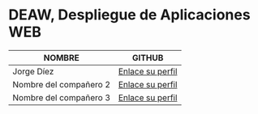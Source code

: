 # DEAW, Despliegue de Aplicaciones WEB

| NOMBRE                  | GITHUB                  |
|--------------------------|-------------------------|
| Jorge Díez   | [Enlace su perfil](https://github.com/Jorge2206)  |
| Nombre del compañero 2   | [Enlace su perfil](#)  |
| Nombre del compañero 3   | [Enlace su perfil](#)  |